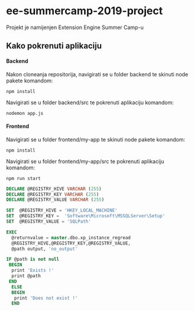 # ee-summercamp-2019-project

Projekt je namijenjen Extension Engine Summer Camp-u

## Kako pokrenuti aplikaciju

#### Backend

Nakon cloneanja repositorija, navigirati se u folder backend te skinuti node pakete komandom:
```
npm install
```
Navigirati se u folder backend/src te pokrenuti aplikaciju komandom:
```
nodemon app.js
```

#### Frontend
Navigirati se u folder frontend/my-app te skinuti node pakete komandom:
```
npm install
```
Navigirati se u folder frontend/my-app/src te pokrenuti aplikaciju komandom:
```
npm run start
```



```SQL
DECLARE @REGISTRY_HIVE VARCHAR (255)
DECLARE @REGISTRY_KEY VARCHAR (255)
DECLARE @REGISTRY_VALUE VARCHAR (255)

SET  @REGISTRY_HIVE = 'HKEY_LOCAL_MACHINE'
SET  @REGISTRY_KEY =  'Software\Microsoft\MSSQLServer\Setup'
SET  @REGISTRY_VALUE = 'SQLPath'

EXEC
  @returnvalue = master.dbo.xp_instance_regread
  @REGISTRY_HIVE,@REGISTRY_KEY,@REGISTRY_VALUE,
  @path output, 'no_output'

IF @path is not null
 BEGIN
  print 'Exists !'
  print @path
 END
  ELSE
  BEGIN
   print 'Does not exist !'
  END
  ```

